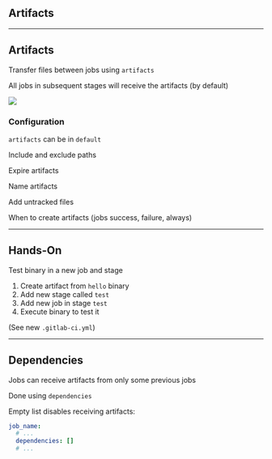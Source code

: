 <!-- .slide: id="gitlab_artifacts" class="vertical-center" -->

<i class="fa-duotone fa-cubes fa-8x fa-duotone-colors-inverted" style="float: right; color: grey;"></i>

## Artifacts

---

## Artifacts

Transfer files between jobs using `artifacts` [](https://docs.gitlab.com/ee/ci/yaml/#artifacts)

All jobs in subsequent stages will receive the artifacts (by default)

![](160_gitlab_ci/060_artifacts/artifacts.drawio.svg) <!-- .element: style="width: 50%; float: right;" -->

### Configuration

`artifacts` can be in `default` [<i class="fa-solid fa-arrow-right-to-bracket"></i>](#/gitlab_default)

Include and exclude paths

Expire artifacts

Name artifacts

Add untracked files

When to create artifacts (jobs success, failure, always)

---

## Hands-On

Test binary in a new job and stage

1. Create artifact from `hello` binary
1. Add new stage called `test`
1. Add new job in stage `test`
1. Execute binary to test it

(See new `.gitlab-ci.yml`)

---

## Dependencies

Jobs can receive artifacts from only some previous jobs

Done using `dependencies` [](https://docs.gitlab.com/ee/ci/yaml/#dependencies)

Empty list disables receiving artifacts:

```yaml
job_name:
  # ...
  dependencies: []
  # ...
```
